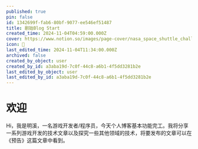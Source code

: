 ```yaml
---
published: true
pin: false
id: 1342699f-fab6-80bf-9077-ee546ef51487
title: 剧始Blog Start
created_time: 2024-11-04T04:59:00.000Z
cover: https://www.notion.so/images/page-cover/nasa_space_shuttle_challenger.jpg
icon: 🎲
last_edited_time: 2024-11-04T11:34:00.000Z
archived: false
created_by_object: user
created_by_id: a3aba19d-7c0f-44c8-a6b1-4f5dd3281b2e
last_edited_by_object: user
last_edited_by_id: a3aba19d-7c0f-44c8-a6b1-4f5dd3281b2e
---
```


# 欢迎

Hi，我是明溪，一名游戏开发者/程序员，今天个人博客基本功能完工。我将分享一系列游戏开发的技术文章以及探究一些其他领域的技术，将要发布的文章可以在《预告》这篇文章中看到。

<br />


